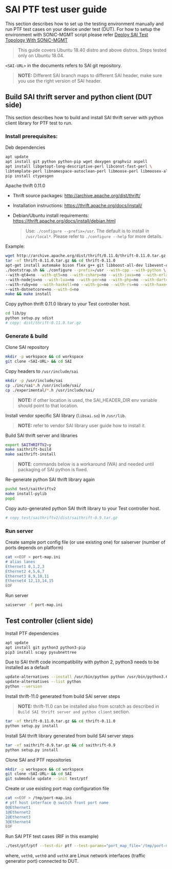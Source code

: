 # SAI PTF test user guide

This section describes how to set up the testing environment manually and run PTF test cases on your device under test (DUT). 
For how to setup the environment with SONiC-MGMT script please refer [Deploy SAI Test Topology With SONiC-MGMT](DeploySAITestTopologyWithSONiC-MGMT.md)

  > This guide covers Ubuntu 18.40 distro and above distros. Steps tested only on Ubuntu 18.04.

`<SAI-URL>` in the documents refers to SAI git repository.

  > **NOTE:** Different SAI branch maps to different SAI header, make sure you use the right version of SAI header.

## Build SAI thrift server and python client (DUT side)

This section describes how to build and install SAI thrift server with python client library for PTF test to run.

### Install prerequisites:

Deb dependencies

```bash
apt update
apt install git python python-pip wget doxygen graphviz aspell
apt install libgetopt-long-descriptive-perl libconst-fast-perl \
libtemplate-perl libnamespace-autoclean-perl libmoose-perl libmoosex-aliases-perl
pip install ctypesgen
```

Apache thrift 0.11.0

- Thrift source packages: http://archive.apache.org/dist/thrift/
- Installation instructions: https://thrift.apache.org/docs/install/
- Debian/Ubuntu install requirements: https://thrift.apache.org/docs/install/debian.html

  > Use: `./configure --prefix=/usr`. The default is to install in `/usr/local*`. Please refer to `./configure --help` for more details.

Example:

```bash
wget http://archive.apache.org/dist/thrift/0.11.0/thrift-0.11.0.tar.gz
tar -xf thrift-0.11.0.tar.gz && cd thrift-0.11.0
apt-get install automake bison flex g++ git libboost-all-dev libevent-dev libssl-dev libtool make pkg-config
./bootstrap.sh && ./configure --prefix=/usr --with-cpp --with-python \
--with-qt4=no --with-qt5=no --with-csharp=no --with-java=no --with-erlang=no \
--with-nodejs=no --with-lua=no --with-per=no --with-php=no --with-dart=no \
--with-ruby=no --with-haskell=no --with-go=no --with-rs=no --with-haxe=no \
--with-dotnetcore=no --with-d=no
make && make install
```

Copy python thrift 0.11.0 library to your Test controller host.

```bash
cd lib/py
python setup.py sdist
# copy: dist/thrift-0.11.0.tar.gz
```

### Generate & build

Clone SAI repository

```bash
mkdir -p workspace && cd workspace
git clone <SAI-URL> && cd SAI
```

Copy headers to `/usr/include/sai`

```bash
mkdir -p /usr/include/sai
cp ./inc/sai*.h /usr/include/sai/
cp ./experimental/*.h /usr/include/sai/
```

  > **NOTE:** if other location is used, the SAI_HEADER_DIR env variable should point to that location.

Install vendor specific SAI library (`libsai.so`) in `/usr/lib`.

  > **NOTE:** refer to vendor SAI library user guide how to install it.

Build SAI thrift server and libraries

```bash
export SAITHRIFTV2=y
make saithrift-build
make saithrift-install
```

  > **NOTE**: commands below is a workaround (WA) and needed until packaging of SAI python is fixed.

Re-generate python SAI thrift library again

```bash
pushd test/saithriftv2
make install-pylib
popd
```

Copy auto-generated python SAI thrift library to your Test controller host.

```bash
# copy test/saithriftv2/dist/saithrift-0.9.tar.gz
```

### Run server

Create sample port config file (or use existing one) for saiserver (number of ports depends on platform)

```bash
cat <<EOF > port-map.ini
# alias lanes
Ethernet1 0,1,2,3
Ethernet2 4,5,6,7
Ethernet3 8,9,10,11
Ethernet4 12,13,14,15
EOF
```

Run server

```bash
saiserver -f port-map.ini
```

## Test controller (client side)

Install PTF dependencies

```bash
apt update
apt install git python3 python3-pip
pip3 install scapy pysubnettree
```

Due to SAI thrift code incompatibility with python 2, python3 needs to be installed as a default

```bash
update-alternatives --install /usr/bin/python python /usr/bin/python3.6 1
update-alternatives --list python
python --version
```

Install thrift-11.0 generated from build SAI server steps

  > **NOTE:** thrift-11.0 can be installed also from scratch as described in `Build SAI thrift server and python client` section.

```bash
tar -xf thrift-0.11.0.tar.gz && cd thrift-0.11.0
python setup.py install
```

Install SAI thrift library generated from build SAI server steps

```bash
tar -xf saithrift-0.9.tar.gz && cd saithrift-0.9
python setup.py install
```

Clone SAI and PTF repositories

```bash
mkdir -p workspace && cd workspace
git clone <SAI-URL> && cd SAI
git submodule update --init test/ptf
```

Create or use existing port map configuration file

```bash
cat <<EOF > /tmp/port-map.ini
# ptf host interface @ switch front port name
0@Ethernet1
1@Ethernet2
2@Ethernet3
3@Ethernet4
EOF
```

Run SAI PTF test cases (RIF in this example)

```bash
./test/ptf/ptf --test-dir ptf --test-params="port_map_file='/tmp/port-map.ini'" --interface 0@veth0 --interface 1@veth2 sairif
```

where, `veth0`, `veth0` and `vethX` are Linux network interfaces (traffic generator port) connected to DUT.
